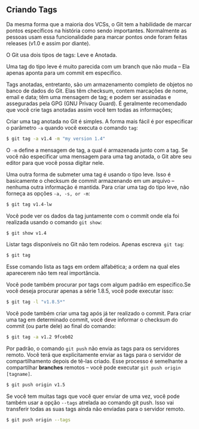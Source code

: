 ## Criando Tags

Da mesma forma que a maioria dos VCSs, o Git tem a habilidade de marcar pontos específicos na história como sendo importantes. Normalmente as pessoas usam essa funcionalidade para marcar pontos onde foram feitas releases (v1.0 e assim por diante).

O Git usa dois tipos de tags: Leve e Anotada.

Uma tag do tipo leve é muito parecida com um branch que não muda – Ela apenas aponta para um commit em especifico.

Tags anotadas, entretanto, são um armazenamento completo de objetos no banco de dados do Git. Elas têm checksum, contem marcações de nome, email e data; têm uma mensagem de tag; e podem ser assinadas e asseguradas pela GPG (GNU Privacy Guard). É geralmente recomendado que você crie tags anotadas assim você tem todas as informações;

Criar uma tag anotada no Git é simples. A forma mais fácil é por especificar o parâmetro `-a` quando você executa o comando `tag`:

```bash
$ git tag -a v1.4 -m "my version 1.4"
```

O `-m` define a mensagem de tag, a qual é armazenada junto com a tag. Se você não especificar uma mensagem para uma tag anotada, o Git abre seu editor para que você possa digitar nele.

Uma outra forma de submeter uma tag é usando o tipo leve. Isso é basicamente o checksum de commit armazenando em um arquivo – nenhuma outra informação é mantida. Para criar uma tag do tipo leve, não forneça as opções `-a, -s, or -m`:

```bash
$ git tag v1.4-lw
```

Você pode ver os dados da tag juntamente com o commit onde ela foi realizada usando o comando `git show`:

```bash
$ git show v1.4
```

Listar tags disponíveis no Git não tem rodeios. Apenas escreva` git tag`:

```bash
$ git tag
```

Esse comando lista as tags em ordem alfabética; a ordem na qual eles aparecerem não tem real importância.

Você pode também procurar por tags com algum padrão em especifico.Se você deseja procurar apenas a série 1.8.5, você pode executar isso:

```bash
$ git tag -l "v1.8.5*"
```

Você pode também criar uma tag após já ter realizado o commit. Para criar uma tag em determinado commit, você deve informar o checksum do commit (ou parte dele) ao final do comando:

```bash
$ git tag -a v1.2 9fceb02
```

Por padrão, o comando `git push` não envia as tags para os servidores remoto. Você terá que explicitamente enviar as tags para o servidor de compartilhamento depois de tê-las criado. Esse processo é semelhante a compartilhar **branches** remotos – você pode executar `git push origin [tagname]`.

```bash
$ git push origin v1.5
```

Se você tem muitas tags que você quer enviar de uma vez, você pode também usar a opção `--tags` atrelada ao comando git push. Isso vai transferir todas as suas tags ainda não enviadas para o servidor remoto.

```bash
$ git push origin --tags
```
